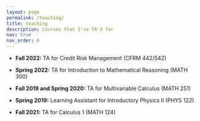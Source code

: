 ```yaml
---
layout: page
permalink: /teaching/
title: teaching
description: Courses that I've TA'd for
nav: true
nav_order: 6
---
```


- **Fall 2022:** TA for Credit Risk Management (CFRM 442/542)

- **Spring 2022:** TA for Introduction to Mathematical Reasoning (MATH 300)

- **Fall 2019 and Spring 2020:** TA for Multivariable Calculus (MATH 251)

- **Spring 2019:** Learning Assistant for Introductory Physics II (PHYS 122)

- **Fall 2021:** TA for Calculus 1 (MATH 124)
